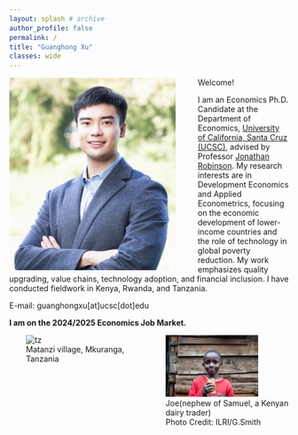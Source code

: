 ```yaml
---
layout: splash # archive
author_profile: false
permalink: /
title: "Guanghong Xu"
classes: wide
---
```


<img src="/images/xgh.jpg" width="300" align="left" style="display: block; margin-right: 40px;" /> 

Welcome! 

I am an Economics Ph.D. Candidate at the Department of Economics, [University of California, Santa Cruz (UCSC)](https://economics.ucsc.edu/), advised by Professor [Jonathan Robinson](https://sites.google.com/view/jmrtwo/home). My research interests are in Development Economics and Applied Econometrics, focusing on the economic development of lower-income countries and the role of technology in global poverty reduction. My work emphasizes quality upgrading, value chains, technology adoption, and financial inclusion. I have conducted fieldwork in Kenya, Rwanda, and Tanzania.

E-mail: guanghongxu[at]ucsc[dot]edu

**I am on the 2024/2025 Economics Job Market.**


<div style="display:flex">
     <div style="flex:1;padding-left:30px;">
				<img src="/images/tz2.jpeg" alt="tz" style="width:89%">
				<figcaption>Matanzi village, Mkuranga, Tanzania</figcaption>
     </div>
     <div style="flex:1;padding-left:30px">
				<img src="/images/Kenyamilk_small.jpg" alt="ke" style="width:75%">
				<figcaption>Joe(nephew of Samuel, a Kenyan dairy trader)</figcaption>
				<figcaption>Photo Credit: ILRI/G.Smith</figcaption>
     </div>
</div>







